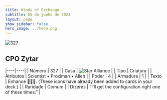 ```yaml
---
title: Winds of Exchange
subtitle: 05 de junho de 2023
layout: page
show_sidebar: false
hero_image: ../hero.png
---
```


![327](https://mastervault-storage-prod.s3.amazonaws.com/media/card_front/en/600_327_63779c72c41e_en.png)


## CPO Zytar

|----|----|
| Número | 327 |
| Casa | ![Star Alliance](https://archonarcana.com/images/thumb/7/7d/Star_Alliance.png/22px-Star_Alliance.png "Aliança Estelar") |
| Tipo | Criatura |
| Atributos | Scientist • Proximan • Alien |
| Poder | 4 |
| Armadura | 1 |
| Texto | Enhance . (These icons have already been added to cards in your deck.)  |
| Raridade | Comum |
| Dizeres | “I’ll get the configuration right one of these times.” |
